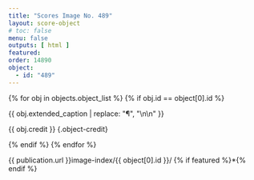 ```yaml
---
title: "Scores Image No. 489"
layout: score-object
# toc: false
menu: false
outputs: [ html ]
featured: 
order: 14890
object:
  - id: "489"
---
```


{% for obj in objects.object_list %}
{% if obj.id == object[0].id %}

{{ obj.extended_caption | replace: "¶", "\n\n" }}

{{ obj.credit }} {.object-credit}

{% endif %}
{% endfor %}

<div class="object-credit object-url is-print-only">

{{ publication.url }}image-index/{{ object[0].id }}/ {% if featured %}*{% endif %}

</div>
